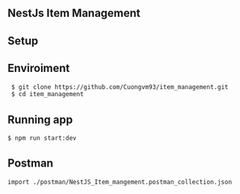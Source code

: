 ## NestJs Item Management
## Setup
## Enviroiment

```bash
 $ git clone https://github.com/Cuongvm93/item_management.git
 $ cd item_management
```
## Running app

```bash
$ npm run start:dev

```
## Postman
```bash
import ./postman/NestJS_Item_mangement.postman_collection.json
```
